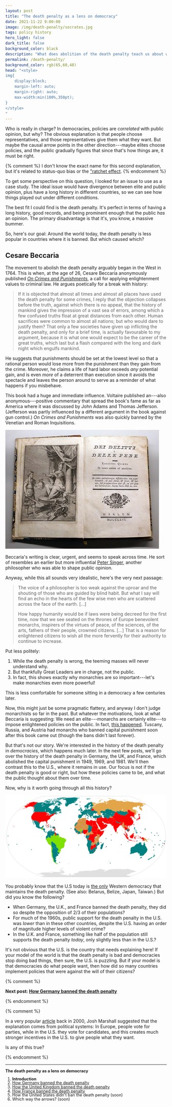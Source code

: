 ```yaml
---
layout: post
title: "The death penalty as a lens on democracy"
date: 2021-11-22 9:00:00
image: /img/death-penalty/socrates.jpg
tags: policy history
hero_light: false
dark_title: false
background_color: black
description: "What does abolition of the death penalty teach us about who is in change?"
permalink: /death-penalty/
background_color: rgb(65,60,48)
head: "<style>
img{
    display:block;
    margin-left: auto;
    margin-right: auto;
    max-width:min(100%,350pt);
}
</style>
"
---
```


Who is really in charge? In democracies, policies are *correlated* with public opinion, but why? The obvious explanation is that people choose representatives, and those representatives give them what they want. But maybe the causal arrow points in the other direction---maybe elites choose policies, and the public gradually figures that since that's how things are, it must be right.

{% comment %}
I don't know the exact name for this second explanation, but it's related to status-quo bias or the ["ratchet effect](https://www.economist.com/blighty/2013/04/08/the-lady-who-changed-the-world").
{% endcomment %}

To get some perspective on this question, I looked for an issue to use as a case study. The ideal issue would have divergence between elite and public opinion, plus have a long history in different countries, so we can see how things played out under different conditions.

The best fit I could find is the death penalty. It's perfect in terms of having a long history, good records, and being prominent enough that the public *has* an opinion. The primary disadvantage is that it's, you know, a massive bummer.

So, here's our goal: Around the world today, the death penalty is less popular in countries where it is banned. But which caused which?

## Cesare Beccaria

The movement to abolish the death penalty arguably began in the West in 1764. This is when, at the age of 26, Cesare Beccaria anonymously published [*On Crimes and Punishments*](https://www.gutenberg.org/files/58700/58700-h/58700-h.htm), a call for applying enlightenment values to criminal law. He argues poetically for a break with history:

> If it is objected that almost all times and almost all places have used the death penalty for some crimes, I reply that the objection collapses before the truth, against which there is no appeal, that the history of mankind gives the impression of a vast sea of errors, among which a few confused truths float at great distances from each other. Human sacrifices were common to almost all nations; but who would dare to justify them? That only a few societies have given up inflicting the death penalty, and only for a brief time, is actually favourable to my argument, because it is what one would expect to be the career of the great truths, which last but a flash compared with the long and dark night which engulfs mankind.

He suggests that punishments should be set at the lowest level so that a rational person would lose more from the punishment than they gain from the crime. Moreover, he claims a life of hard labor exceeds *any* potential gain, and is even *more* of a deterrent than execution since it avoids the spectacle and leaves the person around to serve as a reminder of what happens if you misbehave.

This book had a huge and immediate influence. Voltaire published an---also anonymous---positive commentary that spread the book's fame as far as America where it was discussed by John Adams and Thomas Jefferson. (Jefferson was partly influenced by a different argument in the book against gun control.) *On Crimes and Punishments* was also quickly banned by the Venetian and Roman Inquisitions.

<img src="/img/death-penalty/beccaria.jpg" alt="beccaria's book" loading="lazy">

Beccaria's writing is clear, urgent, and seems to speak across time. He sort of resembles an earlier but more influential [Peter Singer](https://en.wikipedia.org/wiki/Animal_Liberation_(book)), another philosopher who was able to shape public opinion.

Anyway, while this all sounds very idealistic, here's the very next passage:

> The voice of a philosopher is too weak against the uproar and the shouting of those who are guided by blind habit. But what I say will find an echo in the hearts of the few wise men who are scattered across the face of the earth. [...]
>
> How happy humanity would be if laws were being decreed for the first time, now that we see seated on the thrones of Europe benevolent monarchs, inspirers of the virtues of peace, of the sciences, of the arts, fathers of their people, crowned citizens. [...] That is a reason for enlightened citizens to wish all the more fervently for their authority to continue to increase.

Put less politely:

1. While the death penalty is wrong, the teeming masses will never understand why.
2. But thankfully Great Leaders are in charge, not the public.
3. In fact, this shows exactly why monarchies are so important---let's make monarchies even more powerful!

This is less comfortable for someone sitting in a democracy a few centuries later.

Now, this might just be some pragmatic flattery, and anyway I don't judge monarchists so far in the past. But whatever the motivations, look at what Beccaria is suggesting: We need an elite---monarchs are certainly elite---to impose enlightened policies on the public. In fact, [this happened](https://doi.org/10.2307/2276063). Tuscany, Russia, and Austria had monarchs who banned capital punishment soon after this book came out (though the bans didn't last forever).

But that's not our story. We're interested in the history of the death penalty in *democracies*, which happens much later. In the next few posts, we'll go over the history of the death penalty in Germany, the UK, and France, which abolished the capital punishment in 1949, 1969, and 1981. We'll then contrast this to the U.S., where it remains in use. Our focus is not if the death penalty is good or right, but how these policies came to be, and what the public thought about them over time.

Now, why is it worth going through all this history?

<img src="/img/death-penalty/abolition-map.svg" alt="death penalty abolition around the world" loading="lazy">

You probably know that the U.S today is [the only](https://en.wikipedia.org/wiki/Capital_punishment#/media/File:Capital_punishment_in_the_world.svg) Western democracy that maintains the death penalty. (See also: Belarus, Belize, Japan, Taiwan.) But did you know the following?
* When Germany, the U.K., and France banned the death penalty, they did so despite the opposition of 2/3 of their populations?
* For much of the 1960s, public support for the death penalty in the U.S. was *lower* than in these other countries, despite the U.S. having an order of magnitude higher levels of violent crime?
* In the U.K. and France, something like half of the population still supports the death penalty *today*, only slightly less than in the U.S.?

It's not obvious that the U.S. is the country that needs explaining here! If your model of the world is that the death penalty is bad and democracies stop doing bad things, then sure, the U.S. is puzzling. But if your model is that democracies do what people want, then how did so many countries implement policies that were against the will of their citizens?

{% comment %}

**Next post: [How Germany banned the death penalty](/death-penalty-germany)**

{% endcomment %}

{% comment %}

In a very popular [article]((https://web.archive.org/web/20000815085533/http://www.tnr.com/073100/marshall073100.html)) back in 2000, Josh Marshall suggested that the explanation comes from political systems: In Europe, people vote for parties, while in the U.S. they vote for candidates, and this creates much stronger incentives in the U.S. to give people what they want.

Is any of this true? 

{% endcomment %}

---

<div style="font-size:90%; line-height:100%" markdown="1">

**The death penalty as a lens on democracy**
1. **Introduction**
2. [How Germany banned the death penalty](/death-penalty-germany)
3. [How the United Kingdom banned the death penalty](/death-penalty-uk)
4. [How France banned the death penalty](/death-penalty-france)
5. How the United States didn't ban the death penalty (soon)
6. Which way the arrows? (soon)

</div>
